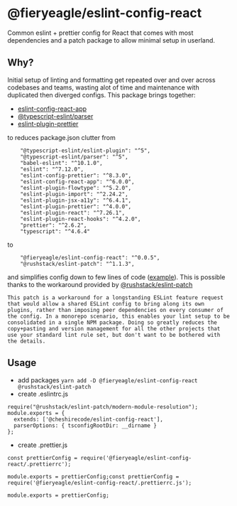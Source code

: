 # @fieryeagle/eslint-config-react

Common eslint + prettier config for React that comes with most dependencies and a patch package to allow minimal setup in userland.

## Why?

Initial setup of linting and formatting get repeated over and over across codebases and teams, wasting alot of time and maintenance with duplicated then diverged configs. This package brings together:
 - [eslint-config-react-app](https://github.com/facebook/create-react-app/tree/main/packages/eslint-config-react-app)
 - [@typescript-eslint/parser](https://typescript-eslint.io/docs/linting/)
 - [eslint-plugin-prettier](https://github.com/prettier/eslint-config-prettier) 

to reduces package.json clutter from
```
    "@typescript-eslint/eslint-plugin": "^5",
    "@typescript-eslint/parser": "^5",
    "babel-eslint": "^10.1.0",
    "eslint": "^7.12.0",
    "eslint-config-prettier": "^8.3.0",
    "eslint-config-react-app": "^6.0.0",
    "eslint-plugin-flowtype": "^5.2.0",
    "eslint-plugin-import": "^2.24.2",
    "eslint-plugin-jsx-a11y": "^6.4.1",
    "eslint-plugin-prettier": "^4.0.0",
    "eslint-plugin-react": "^7.26.1",
    "eslint-plugin-react-hooks": "^4.2.0",
    "prettier": "^2.6.2",
    "typescript": "^4.6.4"
```
to
```
    "@fieryeagle/eslint-config-react": "^0.0.5",
    "@rushstack/eslint-patch": "^1.1.3",
```
and simplifies config down to few lines of code ([example](#usage)). This is possible thanks to the workaround provided by [@rushstack/eslint-patch](https://www.npmjs.com/package/@rushstack/eslint-patch)
```
This patch is a workaround for a longstanding ESLint feature request that would allow a shared ESLint config to bring along its own plugins, rather than imposing peer dependencies on every consumer of the config. In a monorepo scenario, this enables your lint setup to be consolidated in a single NPM package. Doing so greatly reduces the copy+pasting and version management for all the other projects that use your standard lint rule set, but don't want to be bothered with the details.
```

## Usage

- add packages `yarn add -D @fieryeagle/eslint-config-react @rushstack/eslint-patch`
- create .eslintrc.js

```
require("@rushstack/eslint-patch/modern-module-resolution");
module.exports = {
  extends: ['@cheshirecode/eslint-config-react'],
  parserOptions: { tsconfigRootDir: __dirname }
};
```
- create .prettier.js
```
const prettierConfig = require('@fieryeagle/eslint-config-react/.prettierrc');

module.exports = prettierConfig;const prettierConfig = require('@fieryeagle/eslint-config-react/.prettierrc.js');

module.exports = prettierConfig;
```